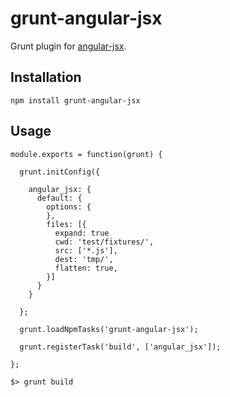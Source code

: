 # grunt-angular-jsx
Grunt plugin for [angular-jsx](https://www.github.com/thesam/angular-jsx).

## Installation

```
npm install grunt-angular-jsx
```

## Usage

```
module.exports = function(grunt) {

  grunt.initConfig({

    angular_jsx: {
      default: {
        options: {
        },
        files: [{
          expand: true
          cwd: 'test/fixtures/',
          src: ['*.js'],
          dest: 'tmp/',
          flatten: true,
        }]
      }
    }

  };

  grunt.loadNpmTasks('grunt-angular-jsx');

  grunt.registerTask('build', ['angular_jsx']);

};
```

```
$> grunt build
```